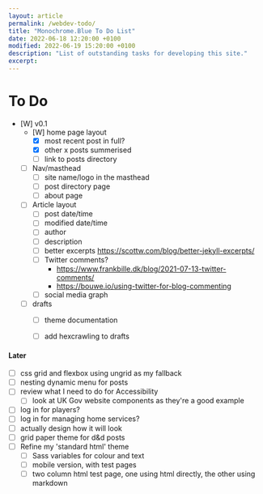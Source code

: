 ```yaml
---
layout: article
permalink: /webdev-todo/
title: "Monochrome.Blue To Do List"
date: 2022-06-18 12:20:00 +0100 
modified: 2022-06-19 15:20:00 +0100 
description: "List of outstanding tasks for developing this site."
excerpt: 
---
```


# To Do

* [W] v0.1
    * [W] home page layout
        * [X] most recent post in full?
        * [X] other x posts summerised
        * [ ] link to posts directory
    * [ ] Nav/masthead
        * [ ] site name/logo in the masthead
        * [ ] post directory page
        * [ ] about page
    * [ ] Article layout
        * [ ] post date/time
        * [ ] modified date/time
        * [ ] author
        * [ ] description
        * [ ] better excerpts https://scottw.com/blog/better-jekyll-excerpts/
        * [ ] Twitter comments?
            - https://www.frankbille.dk/blog/2021-07-13-twitter-comments/
            - https://bouwe.io/using-twitter-for-blog-commenting
        * [ ] social media graph
    * [ ] drafts
        * [ ] theme documentation
        * [ ] add hexcrawling to drafts


<h4>Later</h4>

* [ ] css grid and flexbox using ungrid as my fallback
* [ ] nesting dynamic menu for posts
* [ ] review what I need to do for Accessibility 
    * [ ] look at UK Gov website components as they're a good example
* [ ] log in for players?
* [ ] log in for managing home services? 
* [ ] actually design how it will look
* [ ] grid paper theme for d&d posts
* [ ] Refine my 'standard html' theme
    * [ ] Sass variables for colour and text
    * [ ] mobile version, with test pages
    * [ ] two column html test page, one using html directly, the other using markdown
